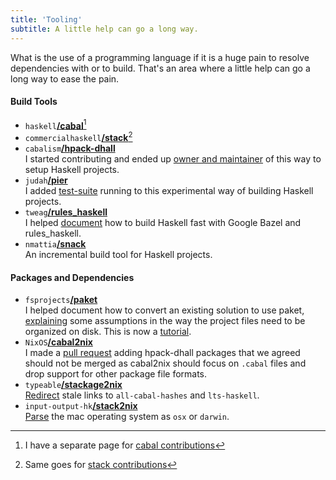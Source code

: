 ```yaml
---
title: 'Tooling'
subtitle: A little help can go a long way.
---
```

What is the use of a programming language if it is a huge pain to resolve
dependencies with or to build. That's an area where a little help can go a long
way to ease the pain.

#### Build Tools
* `haskell`[**/cabal**](https://github.com/haskell/cabal)[^1]
* `commercialhaskell`[**/stack**](https://docs.haskellstack.org)[^2]
* `cabalism`[**/hpack-dhall**](http://hackage.haskell.org/package/hpack-dhall)  
I started contributing and ended up
[owner and maintainer](https://github.com/cabalism/hpack-dhall/issues/3) of
this way to setup Haskell projects.
* `judah`[**/pier**](https://github.com/judah/pier)  
I added [test-suite](https://github.com/judah/pier/issues/50) running to this
experimental way of building Haskell projects.
* `tweag`[**/rules_haskell**](https://haskell.build/)  
I helped
[document](https://github.com/tweag/rules_haskell/commits?author=philderbeast)
how to build Haskell fast with Google Bazel and rules_haskell.
* `nmattia`[**/snack**](https://github.com/nmattia/snack/commits?author=philderbeast)  
An incremental build tool for Haskell projects.

#### Packages and Dependencies
* `fsprojects`[**/paket**](https://fsprojects.github.io/Paket/)  
I helped document how to convert an existing solution to use paket,
[explaining](https://github.com/fsprojects/Paket/commit/3db8c5b8701adf345c8cf4c1b3cfcb8d4bc11fca)
some assumptions in the way the project files need to be organized on disk.
This is now
a [tutorial](https://fsprojects.github.io/Paket/convert-from-nuget-tutorial.html).
* `NixOS`[**/cabal2nix**](https://github.com/NixOS/cabal2nix)  
I made a [pull request](https://github.com/NixOS/cabal2nix/pull/375) adding
hpack-dhall packages that we agreed should not be merged as cabal2nix should
focus on `.cabal` files and drop support for other package file formats.
* `typeable`[**/stackage2nix**](https://github.com/typeable/stackage2nix)  
[Redirect](https://github.com/typeable/stackage2nix/commit/9bf94e1ded1d52feddbdbd560ecd4f9a70aa6c34)
stale links to `all-cabal-hashes` and `lts-haskell`.
* `input-output-hk`[**/stack2nix**](https://github.com/input-output-hk/stack2nix)  
[Parse](https://github.com/input-output-hk/stack2nix/commit/e01483c14ec288eeeef586c9aa31c737042bda55)
the mac operating system as `osx` or `darwin`.

[^1]: I have a separate page for [cabal contributions](/projects/cabal/)
[^2]: Same goes for [stack contributions](/projects/stack/)